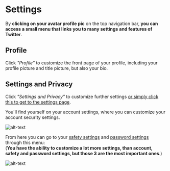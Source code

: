 # Settings

By **clicking on your avatar profile pic** on the top navigation bar, **you can access a small menu that links you to many settings and features of Twitter**.

## Profile

Click *"Profile"* to customize the front page of your profile, including your profile picture and title picture, but also your bio.

## Settings and Privacy

Click *"Settings and Privacy"* to customize further settings [or simply click this to get to the settings page].

You'll find yourself on your account settings, where you can customize your account security settings.

![alt-text][acc-security]

From here you can go to your [safety settings] and [password settings] through this menu:<br>
(**You have the ability to customize a lot more settings, than account, safety and password settings, but those 3 are the most important ones**.)

![alt-text][security-settings]

[or simply click this to get to the settings page]: https://twitter.com/settings/account
[safety settings]: https://twitter.com/settings/safety
[password settings]: https://twitter.com/settings/password
[acc-security]: https://github.com/Nykage/GithubProject/blob/master/images/acc-security.PNG "Account Security"
[security-settings]: https://github.com/Nykage/GithubProject/blob/master/images/security-settings.png "Security Settings"